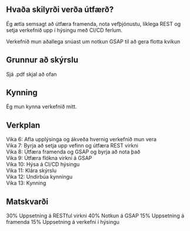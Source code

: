 ## Hvaða skilyrði verða útfærð?

Ég ætla semsagt að útfæra framenda, nota vefþjónustu, líklega 
REST og setja verkefnið upp í hýsingu með CI/CD ferlum.

Verkefnið mun aðallega snúast um notkun GSAP til að gera flotta kvikun 

## Grunnur að skýrslu

Sjá .pdf skjal að ofan

## Kynning

Ég mun kynna verkefnið mitt.

## Verkplan

Vika 6: Afla upplýsinga og ákveða hvernig verkefnið mun vera  
Vika 7: Byrja að setja upp vefinn og útfæra REST virkni  
Vika 8: Útfæra framenda og GSAP og byrja að nota það  
Vika 9: Útfæra flókna virkni á GSAP  
Vika 10: Hýsa á CI/CD hýsingu  
Vika 11: Klára skýrslu  
Vika 12: Undirbúa kynningu  
Vika 13: Kynning

## Matskvarði

30% Uppsetning á RESTful virkni
40% Notkun á GSAP
15% Uppsetning á framenda
15% Uppsetning á verkefni í hýsingu
